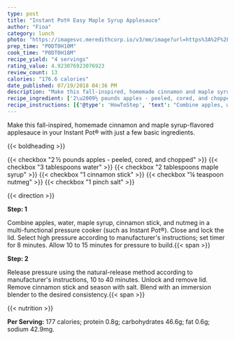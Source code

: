 ```yaml
---
type: post
title: "Instant Pot® Easy Maple Syrup Applesauce"
author: "Fioa"
category: lunch
photo: "https://imagesvc.meredithcorp.io/v3/mm/image?url=https%3A%2F%2Fimages.media-allrecipes.com%2Fuserphotos%2F5785204.jpg"
prep_time: "P0DT0H10M"
cook_time: "P0DT0H18M"
recipe_yield: "4 servings"
rating_value: 4.923076923076923
review_count: 13
calories: "176.6 calories"
date_published: 07/19/2018 04:36 PM
description: "Make this fall-inspired, homemade cinnamon and maple syrup-flavored applesauce in your Instant Pot® with just a few basic ingredients."
recipe_ingredient: ['2\u2009½ pounds apples - peeled, cored, and chopped', '3 tablespoons water', '2 tablespoons maple syrup', '1 cinnamon stick', '¼ teaspoon nutmeg', '1 pinch salt']
recipe_instructions: [{'@type': 'HowToStep', 'text': "Combine apples, water, maple syrup, cinnamon stick, and nutmeg in a multi-functional pressure cooker (such as Instant Pot&reg;). Close and lock the lid. Select high pressure according to manufacturer's instructions; set timer for 8 minutes. Allow 10 to 15 minutes for pressure to build.\n"}, {'@type': 'HowToStep', 'text': "Release pressure using the natural-release method according to manufacturer's instructions, 10 to 40 minutes. Unlock and remove lid. Remove cinnamon stick and season with salt. Blend with an immersion blender to the desired consistency.\n"}]
---
```


Make this fall-inspired, homemade cinnamon and maple syrup-flavored applesauce in your Instant Pot® with just a few basic ingredients. 

{{< boldheading >}}

{{< checkbox "2 ½ pounds apples - peeled, cored, and chopped" >}}
{{< checkbox "3 tablespoons water" >}}
{{< checkbox "2 tablespoons maple syrup" >}}
{{< checkbox "1  cinnamon stick" >}}
{{< checkbox "¼ teaspoon nutmeg" >}}
{{< checkbox "1 pinch salt" >}}


{{< direction >}}

**Step: 1**

Combine apples, water, maple syrup, cinnamon stick, and nutmeg in a multi-functional pressure cooker (such as Instant Pot®). Close and lock the lid. Select high pressure according to manufacturer's instructions; set timer for 8 minutes. Allow 10 to 15 minutes for pressure to build.{{< span >}}

**Step: 2**

Release pressure using the natural-release method according to manufacturer's instructions, 10 to 40 minutes. Unlock and remove lid. Remove cinnamon stick and season with salt. Blend with an immersion blender to the desired consistency.{{< span >}}

{{< nutrition >}}

**Per Serving:** 177 calories; protein 0.8g; carbohydrates 46.6g; fat 0.6g; sodium 42.9mg.
